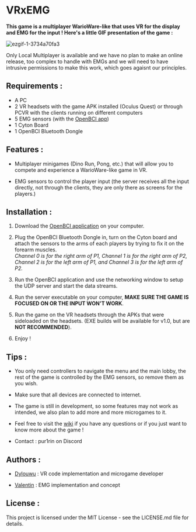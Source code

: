 # VRxEMG

**This game is a multiplayer WarioWare-like that uses VR for the display and EMG for the input ! Here's a little GIF presentation of the game :**  


![ezgif-1-3734a70fa3](https://github.com/user-attachments/assets/8d47364c-e549-408a-89e6-3b2de164ba5f)  


Only Local Multiplayer is available and we have no plan to make an online release, too complex to handle with EMGs and we will need to have intrusive permissions to make this work, which goes agaisnt our principles. 


## Requirements :

- A PC
- 2 VR headsets with the game APK installed (Oculus Quest) or through PCVR with the clients running on different computers
- 5 EMG sensors (with the [OpenBCI app](https://openbci.com/downloads))
- 1 Cyton Board
- 1 OpenBCI Bluetooth Dongle 


## Features :

- Multiplayer minigames (Dino Run, Pong, etc.) that will allow you to compete and experience a WarioWare-like game in VR.
  
- EMG sensors to control the player input (the server receives all the input directly, not through the clients, they are only there as screens for the players.)


## Installation :

1. Download the [OpenBCI application](https://openbci.com/downloads) on your computer.

2. Plug the OpenBCI Bluetooth Dongle in, turn on the Cyton board and attach the sensors to the arms of each players by trying to fix it on the forearm muscles.  
*Channel 0 is for the right arm of P1, Channel 1 is for the right arm of P2, Channel 2 is for the left arm of P1, and Channel 3 is for the left arm of P2.*

3. Run the OpenBCI application and use the networking window to setup the UDP server and start the data streams. 

4. Run the server executable on your computer, **MAKE SURE THE GAME IS FOCUSED ON OR THE INPUT WON'T WORK**.

5. Run the game on the VR headsets through the APKs that were sideloaded on the headsets. (EXE builds will be available for v1.0, but are **NOT RECOMMENDED**).

6. Enjoy !


## Tips :

- You only need controllers to navigate the menu and the main lobby, the rest of the game is controlled by the EMG sensors, so remove them as you wish.

- Make sure that all devices are connected to internet.

- The game is still in development, so some features may not work as intended, we also plan to add more and more microgames to it.

- Feel free to visit the [wiki](https://github.com/idesemi-weekly/EMGVRMINIGAMES/wiki) if you have any questions or if you just want to know more about the game !

- Contact : pur1rin on Discord


## Authors :

- [Dylouwu](https://github.com/Dylouwu) : VR code implementation and microgame developer

- [Valentin](https://github.com/ItsMyRainbow) : EMG implementation and concept


## License :


This project is licensed under the MIT License - see the LICENSE.md file for details.
